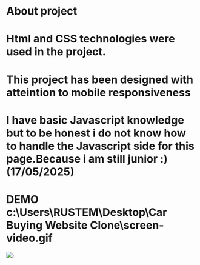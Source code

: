 <h1>About project</h1>

 # Html and CSS technologies were used in the project.

 # This project has been designed with atteintion to mobile responsiveness

# I have basic Javascript knowledge but to be honest i do not know how to handle the Javascript side for this page.Because i am still junior :) (17/05/2025)


<h1>DEMO c:\Users\RUSTEM\Desktop\Car Buying Website Clone\screen-video.gif</h1>

![](./screen-video.gif);
